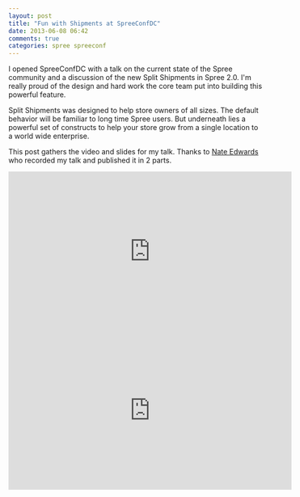 ```yaml
---
layout: post
title: "Fun with Shipments at SpreeConfDC"
date: 2013-06-08 06:42
comments: true
categories: spree spreeconf
---
```

I opened SpreeConfDC with a talk on the current state of the Spree community and a discussion of the new Split Shipments in Spree 2.0. I'm really proud of the design and hard work the core team put into building this powerful feature.

Split Shipments was designed to help store owners of all sizes. The default behavior will be familiar to long time Spree users. But underneath lies a powerful set of constructs to help your store grow from a single location to a world wide enterprise.

This post gathers the video and slides for my talk. Thanks to 
[Nate Edwards](http://twitter.com/nate_edwards80) who recorded my talk and published it in 2 parts. 

<iframe width="560" height="315" src="http://www.youtube.com/embed/Tn2TZb9zzG0" frameborder="0" allowfullscreen></iframe>

<iframe width="560" height="315" src="http://www.youtube.com/embed/8kMFSEj_ASc" frameborder="0" allowfullscreen></iframe>

<script async class="speakerdeck-embed" data-id="591272f0a6020130eec33aee331b8d2d" data-ratio="1.2994923857868" src="//speakerdeck.com/assets/embed.js"></script>
